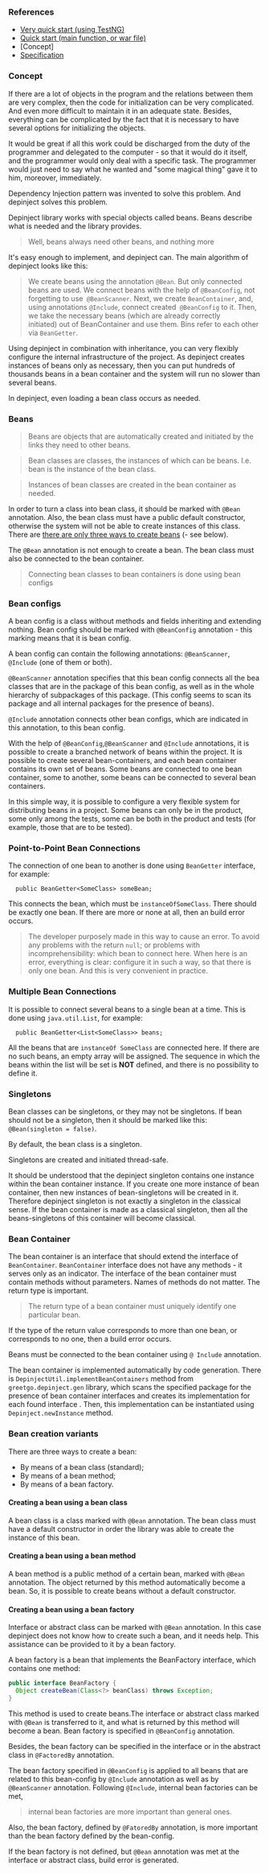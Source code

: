 ### References

 - [Very quick start (using TestNG)](fast_start.md)
 - [Quick start (main function, or war file)](quick_start.md)
 - [Concept]
 - [Specification](spec.md)

### Concept

If there are a lot of objects in the program and the relations between them are very complex, then the code for initialization can be very complicated. And even more difficult to maintain it in an adequate state. Besides, everything can be complicated by the fact that it is necessary to have several options for initializing the objects.

It would be great if all this work could be discharged from the duty of the programmer and delegated to the computer - so that it would do it itself, and the programmer would only deal with a specific task. The programmer would just need to say what he wanted and "some magical thing" gave it to him, moreover, immediately.

Dependency Injection pattern was invented to solve this problem.
And depinject solves this problem.

Depinject library works with special objects called beans. Beans describe what is needed and the library provides.

> Well, beans always need other beans, and nothing more

It's easy enough to implement, and depinject can. The main algorithm of depinject looks like this:

> We create beans using the annotation `@Bean`. But only connected beans are used. We connect beans with the help of 
  `@BeanConfig`, not forgetting to use` @BeanScanner`. Next, we create `BeanContainer`, and, using
  annotations `@Include`, connect created` @BeanConfig` to it. Then, we take the necessary beans  (which are already correctly   
  initiated) out of BeanContainer and use them.
  Bins refer to each other via `BeanGetter`.

Using depinject in combination with inheritance, you can very flexibly configure the internal infrastructure of the project. As
depinject creates instances of beans only as necessary, then you can put hundreds of thousands beans in a bean container and
the system will run no slower than several beans.

In depinject, even loading a bean class occurs as needed.

### Beans

> Beans are objects that are automatically created and initiated by the links they need to other beans.

> Bean classes are classes, the instances of which can be beans. I.e. bean is the instance of the bean class.

> Instances of bean classes are created in the bean container as needed.

In order to turn a class into bean class, it should be marked with `@Bean` annotation. Also, the bean class must have a public
default constructor, otherwise the system will not be able to create instances of this class. There are [there are only three ways to create beans](#bean-creation-variants) (- see below).

The `@Bean` annotation is not enough to create a bean. The bean class must also be connected to the bean container.

> Connecting bean classes to bean containers is done using bean configs

### Bean configs

A bean config is a class without methods and fields inheriting and extending nothing. Bean config should be marked with
`@BeanConfig` annotation - this marking means that it is bean config.

A bean config can contain the following annotations: `@BeanScanner`,` @Include` (one of them or both).

`@BeanScanner` annotation specifies that this bean config connects all the bea classes that are in the package of this bean config, as well as in the whole hierarchy of subpackages of this package. (This config seems to scan its package and all internal packages for the presence of beans).

`@Include` annotation connects other bean configs, which are indicated in this annotation, to this bean config.

With the help of `@BeanConfig`,`@BeanScanner` and `@Include` annotations, it is possible to create a branched network of beans within the project. It is possible to create several bean-containers, and each bean container contains its own set of beans. Some beans are connected to one bean container, some to another, some beans can be connected to several bean containers.

In this simple way, it is possible to configure a very flexible system for distributing beans in a project.
Some beans can only be in the product, some only among the tests, some can be both in the product and tests (for example, those that are to be tested).

### Point-to-Point Bean Connections

The connection of one bean to another is done using `BeanGetter` interface, for example:

```
  public BeanGetter<SomeClass> someBean;
```

This connects the bean, which must be `instanceOfSomeClass`. There should be exactly one bean. If there are more or none at all, then an build error occurs.

> The developer purposely made in this way to cause an error. To avoid any problems with the return `null`; or problems with    
  incomprehensibility: which bean to connect here. When here is an error, everything is clear: configure it in such a way,
   so that there is only one bean. And this is very convenient in practice.

### Multiple Bean Connections

It is possible to connect several beans to a single bean at a time. This is done using `java.util.List`, for example:

```
  public BeanGetter<List<SomeClass>> beans;
```

All the beans that are `instanceOf SomeClass` are connected here. If there are no such beans, an empty array will be assigned.
The sequence in which the beans within the list will be set is **NOT** defined, and there is no possibility to define it.

### Singletons

Bean classes can be singletons, or they may not be singletons. If bean should not be a singleton, then it should be marked like this: `@Bean(singleton = false)`.

By default, the bean class is a singleton.

Singletons are created and initiated thread-safe.

It should be understood that the depinject singleton contains one instance within the bean container instance. If you create one more instance of bean container, then new instances of bean-singletons will be created in it. Therefore depinject
singleton is not exactly a singleton in the classical sense. If the bean container is made as a classical singleton, then all
the beans-singletons of this container will become classical.

### Bean Container

The bean container is an interface that should extend the interface of `BeanContainer`. `BeanContainer` interface does not have any methods - it serves only as an indicator. The interface of the bean container must contain methods without parameters. Names of methods do not matter. The return type is important.

> The return type of a bean container must uniquely identify one particular bean.

If the type of the return value corresponds to more than one bean, or corresponds to no one, then a build error occurs.

Beans must be connected to the bean container using `@ Include` annotation.

The bean container is implemented automatically by code generation. There is `DepinjectUtil.implementBeanContainers` method
from `greetgo.depinject.gen` library, which scans the specified package for the presence of bean container interfaces
and creates its implementation for each found interface . Then, this implementation can be instantiated using  `Depinject.newInstance` method.

### Bean creation variants

There are three ways to create a bean:

  - By means of a bean class (standard);
  - By means of a bean method;
  - By means of a bean factory.

#### Creating a bean using a bean class

A bean class is a class marked with `@Bean` annotation. The bean class must have a default constructor in order
the library was able to create the instance of this bean.

#### Creating a bean using a bean method

A bean method is a public method of a certain bean, marked with `@Bean` annotation. The object returned by this method
automatically become a bean. So, it is possible to create beans without a default constructor.

#### Creating a bean using a bean factory

Interface or abstract class can be marked with `@Bean` annotation. In this case depinject does not know how to create
such a bean, and it needs help. This assistance can be provided to it by a bean factory.

A bean factory is a bean that implements the BeanFactory interface, which contains one method:

```java
public interface BeanFactory {
  Object createBean(Class<?> beanClass) throws Exception;
}
```

This method is used to create beans.The interface or abstract class marked with `@Bean` is transferred to it, and what is
returned by this method will become a bean. Bean factory is specified in `@BeanConfig` annotation.

Besides, the bean factory can be specified in the interface or in the abstract class in `@FactoredBy` annotation.

The bean factory specified in `@BeanConfig` is applied to all beans that are related to this bean-config by `@Include` annotation as well as by` @BeanScanner` annotation. Following `@Include`, internal bean factories can be met,

> internal bean factories are more important than general ones.

Also, the bean factory, defined by `@FatoredBy` annotation, is more important than the bean factory defined by the bean-config.

If the bean factory is not defined, but `@Bean` annotation was met at the interface or abstract class, build error is generated.
